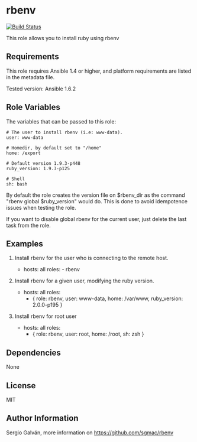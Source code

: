 rbenv
===

[![Build Status](https://travis-ci.org/sgmac/ansible-rbenv.svg?branch=master)](https://travis-ci.org/sgmac/ansible-rbenv)

This role allows you to install ruby using rbenv

Requirements
------------

This role requires Ansible 1.4 or higher, and platform requirements are listed
in the metadata file.

Tested version: Ansible 1.6.2

Role Variables
--------------

The variables that can be passed to this role: 

	# The user to install rbenv (i.e: www-data).
	user: www-data
	
	# Homedir, by default set to "/home"
	home: /export

	# Default version 1.9.3-p448
	ruby_version: 1.9.3-p125

	# Shell 
	sh: bash

By default the role creates the version file on $rbenv_dir as the command "rbenv global $ruby_version" would do. This is done to avoid idempotence issues when testing the role. 

If you want to disable global rbenv for the current user, just delete the last task from the role.

Examples
--------

1) Install rbenv for the user who is connecting to the remote host.

	- hosts: all
	  roles:
	    	-  rbenv

2) Install rbenv for a given user, modifying the ruby version.

	- hosts: all
	  roles:
		- { role: rbenv, user: www-data, home: /var/www, ruby_version: 2.0.0-p195 }

3) Install rbenv for root user

	- hosts: all
	  roles:
		- { role: rbenv, user: root, home: /root, sh: zsh }


Dependencies
------------

None

License
-------

MIT

Author Information
------------------

Sergio Galván, more information on https://github.com/sgmac/rbenv
